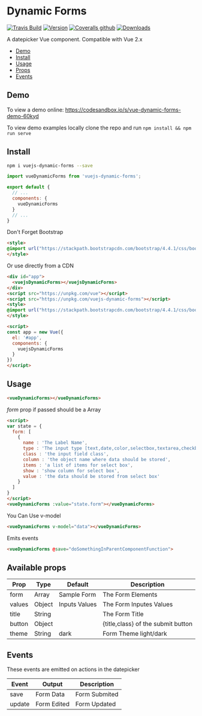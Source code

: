 # Dynamic Forms

[![Travis Build](https://img.shields.io/travis/charliekassel/vuejs-dynamic-forms.svg)](https://travis-ci.org/charliekassel/vuejs-dynamic-forms)
[![Version](https://img.shields.io/npm/v/vuejs-dynamic-forms.svg)](https://www.npmjs.com/package/vuejs-dynamic-forms)
[![Coveralls github](https://img.shields.io/coveralls/github/charliekassel/vuejs-dynamic-forms.svg)](https://coveralls.io/github/charliekassel/vuejs-dynamic-forms?branch=master)
[![Downloads](https://img.shields.io/npm/dm/vuejs-dynamic-forms.svg)](https://www.npmjs.com/package/vuejs-dynamic-forms)

A datepicker Vue component. Compatible with Vue 2.x

- [Demo](#demo)
- [Install](#install)
- [Usage](#usage)
- [Props](#available-props)
- [Events](#events)

## Demo

To view a demo online:
https://codesandbox.io/s/vue-dynamic-forms-demo-60kyd

To view demo examples locally clone the repo and run `npm install && npm run serve`

## Install

``` bash
npm i vuejs-dynamic-forms --save
```


``` javascript
import vueDynamicForms from 'vuejs-dynamic-forms';

export default {
  // ...
  components: {
    vueDynamicForms
  }
  // ...
}
```
Don't Forget Bootstrap
``` html
<style>
@import url("https://stackpath.bootstrapcdn.com/bootstrap/4.4.1/css/bootstrap.min.css");
</style>
```

Or use directly from a CDN
``` html
<div id="app">
  <vuejsDynamicForms></vuejsDynamicForms>
</div>
<script src="https://unpkg.com/vue"></script>
<script src="https://unpkg.com/vuejs-dynamic-forms"></script>
<style>
@import url("https://stackpath.bootstrapcdn.com/bootstrap/4.4.1/css/bootstrap.min.css");
</style>

<script>
const app = new Vue({
  el: '#app',
  components: {
  	vuejsDynamicForms
  }
})
</script>
```

## Usage

``` html
<vueDynamicForms></vueDynamicForms>
```

*form* prop if passed should be a Array

``` html
<script>
var state = {
  form: [
    {
      name : 'The Label Name',
      type : 'The input type [text,date,color,selectbox,textarea,checkbox,editor]',
      class : 'the input field class',
      column : 'the object name where data should be stored',
      items : 'a list of items for select box',
      show : 'show column for select box',
      value : 'the data should be stored from select box'
    }
  ]
}
</script>
<vueDynamicForms :value="state.form"></vueDynamicForms>
```

You Can Use v-model
``` html
<vueDynamicForms v-model="data"></vueDynamicForms>
```

Emits events
``` html
<vueDynamicForms @save="doSomethingInParentComponentFunction">
```
## Available props

| Prop                          | Type            | Default     | Description                              |
|-------------------------------|-----------------|-------------|------------------------------------------|
| form                          | Array           | Sample Form | The Form Elements                        |
| values                        | Object          |Inputs Values| The Form Inputes Values                  |
| title                         | String          |             | The Form Title                           |
| button                        | Object          |             | {title,class} of the submit button       |
| theme                         | String          | dark        | Form Theme light/dark                    |

## Events

These events are emitted on actions in the datepicker

| Event             | Output     | Description                          |
|-------------------|------------|--------------------------------------|
| save              | Form Data  | Form Submited                        |
| update            | Form Edited| Form Updated                         |

